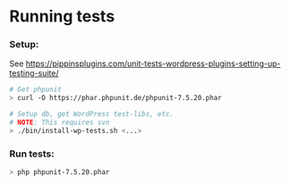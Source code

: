# Running tests

### Setup:

See https://pippinsplugins.com/unit-tests-wordpress-plugins-setting-up-testing-suite/

```bash
# Get phpunit
> curl -O https://phar.phpunit.de/phpunit-7.5.20.phar

# Setup db, get WordPress test-libs, etc.
# NOTE: This requires svn
> ./bin/install-wp-tests.sh <...>

```

### Run tests:

```bash
> php phpunit-7.5.20.phar
```
